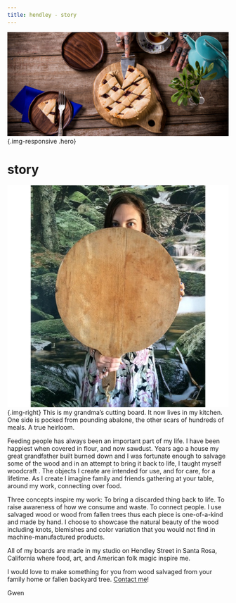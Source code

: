 ```yaml
---
title: hendley - story 
---
```


![](/img/story-header.jpg){.img-responsive .hero}

story
=====
![](/img/granny-board.jpg){.img-right}
This is my grandma’s cutting board. It now lives in my kitchen. One side is 
pocked from pounding abalone, the other scars of hundreds of meals. A true 
heirloom.

Feeding people has always been an important part of my life. I have been 
happiest when covered in flour, and now sawdust. Years ago a house my great 
grandfather built burned down and I was fortunate enough to salvage some of 
the wood and in an attempt to bring it back to life, I taught myself woodcraft
. The objects I create are intended for use, and for care, for a lifetime. As 
I create I imagine family and friends gathering at your table, around my work, 
connecting over food.

Three concepts inspire my work:
To bring a discarded thing back to life.
To raise awareness of how we consume and waste.
To connect people.
I use salvaged wood or wood from fallen trees thus each piece is one-of-a-kind 
and made by hand. I choose to showcase the natural beauty of the wood 
including knots, blemishes and color variation that you would not find in 
machine-manufactured products.

All of my boards are made in my studio on Hendley Street in Santa Rosa, 
California where food, art, and American folk magic inspire me.

I would love to make something for you from wood salvaged from your family 
home or fallen backyard tree. [Contact me](/connect)!

Gwen
